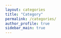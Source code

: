 ```yaml
---
layout: categories
title: "Category"
permalink: /categories/
author_profile: true
sidebar_main: true
---
```

